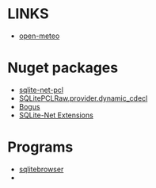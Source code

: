 ﻿# LINKS

- [open-meteo](https://open-meteo.com/)

# Nuget packages

- [sqlite-net-pcl](https://github.com/praeclarum/sqlite-net)
- [SQLitePCLRaw.provider.dynamic_cdecl](https://www.nuget.org/packages/SQLitePCLRaw.provider.dynamic_cdecl/2.1.4/)
- [Bogus](https://github.com/bchavez/Bogus)
- [SQLite-Net Extensions](https://bitbucket.org/twincoders/sqlite-net-extensions/src/master/)

# Programs
- [sqlitebrowser](https://sqlitebrowser.org/)
- 